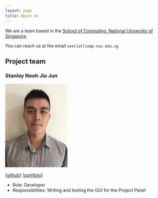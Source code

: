 ```yaml
---
layout: page
title: About Us
---
```


We are a team based in the [School of Computing, National University of Singapore](http://www.comp.nus.edu.sg).

You can reach us at the email `seer[at]comp.nus.edu.sg`

## Project team

### Stanley Neoh Jia Jun

<img src="images/stanleyneoh.png" width="200px">

[[github](https://github.com/StanleyNeoh)]
[[portfolio](team/stanleyneoh.md)]

* Role: Developer
* Responsibilities: Writing and testing the GUI for the Project Panel
